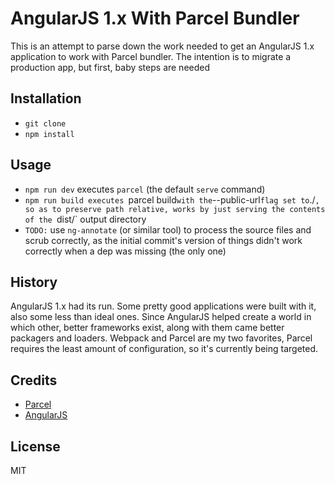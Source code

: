 # AngularJS 1.x With Parcel Bundler

This is an attempt to parse down the work needed to get an AngularJS 1.x application to work with Parcel bundler. The intention is to migrate a production app, but first, baby steps are needed

## Installation

- `git clone`
- `npm install`

## Usage

- `npm run dev` executes `parcel` (the default `serve` command)
- `npm run build executes `parcel build` with the `--public-url` flag set to `./`, so as to preserve path relative, works by just serving the contents of the `dist/` output directory
- `TODO:` use `ng-annotate` (or similar tool) to process the source files and scrub correctly, as the initial commit's version of things didn't work correctly when a dep was missing (the only one)

## History

AngularJS 1.x had its run. Some pretty good applications were built with it, also some less than ideal ones. Since AngularJS helped create a world in which other, better frameworks exist, along with them came better packagers and loaders. Webpack and Parcel are my two favorites, Parcel requires the least amount of configuration, so it's currently being targeted.

## Credits

- [Parcel](https://parceljs.org/)
- [AngularJS](https://angularjs.org/)

## License

MIT
